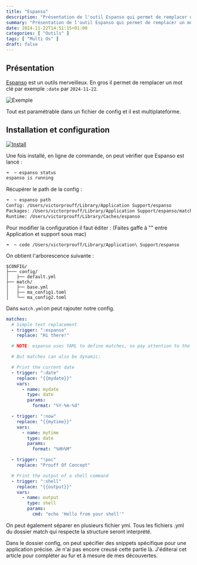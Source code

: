 ```yaml
---
title: "Espanso"
description: "Présentation de l'outil Espanso qui permet de remplacer un mot clé par un text et plus encore"
summary: "Présentation de l'outil Espanso qui permet de remplacer un mot clé par un text et plus encore"
date: 2024-11-22T14:51:15+01:00
categories: [ "Outils" ]
tags: [ "Multi Os" ]
draft: false
---
```


## Présentation

[Espanso](https://espanso.org/docs/get-started/) est un outils merveilleux. En gros il permet de remplacer un mot clé par exemple `:date` par `2024-11-22`.

<img src="/img/espanso/espanso-example.gif" alt="Exemple" class="center">

Tout est paramétrable dans un fichier de config et il est multiplateforme.

## Installation et configuration

<a href="https://espanso.org/install/">
  <img src="/img/espanso/espanso-install.jpeg" alt="Install" class="center">
</a>

Une fois installé, en ligne de commande, on peut vérifier que Espanso est lancé :
```sh
➜  ~ espanso status
espanso is running
```

Récupérer le path de la config :
```sh
➜  ~ espanso path
Config: /Users/victorprouff/Library/Application Support/espanso
Packages: /Users/victorprouff/Library/Application Support/espanso/match/packages
Runtime: /Users/victorprouff/Library/Caches/espanso
```

Pour modifier la configuration il faut éditer : (Faites gaffe à "\" entre Application et support sous mac) 
```
➜  ~ code /Users/victorprouff/Library/Application\ Support/espanso
```

On obtient l'arborescence suivante :
```
$CONFIG/
├─── config/
│   ├── default.yml
├── match/
│   ├── base.yml
│   ├── ma_config1.toml
│   └── ma_config2.toml
```

Dans `match.yml`on peut rajouter notre config.

```yml {linenos=table}
matches:
  # Simple text replacement
  - trigger: ":espanso"
    replace: "Hi there!"

  # NOTE: espanso uses YAML to define matches, so pay attention to the indentation!

  # But matches can also be dynamic:

  # Print the current date
  - trigger: ":date"
    replace: "{{mydate}}"
    vars:
      - name: mydate
        type: date
        params:
          format: "%Y-%m-%d"

  - trigger: ":now"
    replace: "{{mytime}}"
    vars:
      - name: mytime
        type: date
        params:
          format: "%Hh%M"

  - trigger: "!poc"
    replace: "Prouff Of Concept"

  # Print the output of a shell command
  - trigger: ":shell"
    replace: "{{output}}"
    vars:
      - name: output
        type: shell
        params:
          cmd: "echo 'Hello from your shell'"
```

On peut également séparer en plusieurs fichier yml. Tous les fichiers .yml du dossier match qui respecte la structure seront interprété.

Dans le dossier config, on peut spécifier des snippets spécifique pour une application précise. Je n'ai pas encore creusé cette partie là. J'éditerai cet article pour compléter au fur et à mesure de mes découvertes.
